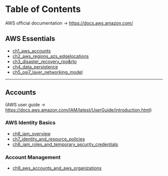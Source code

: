 # Table of Contents

AWS official documentation -> https://docs.aws.amazon.com/

## AWS Essentials
* [ch1_aws_accounts](ch1_aws_accounts.md)
* [ch2_aws_regions_azs_edgelocations](ch2_aws_regions_azs_edgelocations.md)
* [ch3_disaster_recovery_rpo&rto](ch3_disaster_recovery_rpo&rto.md)
* [ch4_data_persistence](ch4_data_persistence.md)
* [ch5_osi7_layer_networking_model](ch5_osi7_layer_networking_model.md)

* * * 
## Accounts  
(AWS user guide -> https://docs.aws.amazon.com/IAM/latest/UserGuide/introduction.html)

### AWS Identity Basics
 * [ch6_iam_overview](ch6_iam_overview.md)
 * [ch7_identity_and_resource_policies](ch7_identity_and_resource_policies.md)
 * [ch8_iam_roles_and_temporary_security_credentials](ch8_iam_roles_and_temporary_security_credentials.md)

### Account Management
 * [ch9_aws_accounts_and_aws_organizations](ch9_aws_accounts_and_aws_organizations.md)
